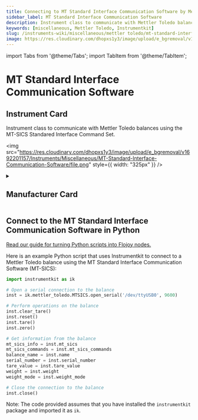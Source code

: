 ```yaml
---
title: Connecting to MT Standard Interface Communication Software by Mettler Toledo in Python
sidebar_label: MT Standard Interface Communication Software
description: Instrument class to communicate with Mettler Toledo balances using the MT-SICS Standared Interface Command Set.
keywords: [miscellaneous, Mettler Toledo, Instrumentkit]
slug: /instruments-wiki/miscellaneous/mettler toledo/mt-standard-interface-communication-software
image: https://res.cloudinary.com/dhopxs1y3/image/upload/e_bgremoval/v1692201157/Instruments/Miscellaneous/MT-Standard-Interface-Communication-Software/file.png
---
```


import Tabs from '@theme/Tabs';
import TabItem from '@theme/TabItem';

# MT Standard Interface Communication Software

## Instrument Card

<div className="flex">

<div>

Instrument class to communicate with Mettler Toledo balances using the MT-SICS Standared Interface Command Set.

</div>

<img src="https://res.cloudinary.com/dhopxs1y3/image/upload/e_bgremoval/v1692201157/Instruments/Miscellaneous/MT-Standard-Interface-Communication-Software/file.png" style={{ width: "325px" }} />

</div>

<details>
<summary><h2>Manufacturer Card</h2></summary>

<img src="https://res.cloudinary.com/dhopxs1y3/image/upload/e_bgremoval/v1692125974/Instruments/Vendor%20Logos/Mettler_Toledo.png" style={{ width: "100%", height: "150px",objectFit: "cover" }} />

Mettler Toledo (NYSE: MTD) is a multinational manufacturer of scales and analytical instruments. It is the largest provider of weighing instruments for use in laboratory, industrial, and food retailing applications. The company also provides various analytical instruments, process analytics instruments, and end-of-line inspection systems. The company operates worldwide with 70% of net sales, derived in equal parts, from Europe and from the Americas. Asian business is included in the remaining 30%.[2] Mettler Toledo is headquartered in Switzerland and incorporated in the United States.[4]. <a href="https://www.mt.com/ca/en/home.html">Website</a>.

<ul>
  <li>Headquarters: Columbus, Ohio, USA</li>
  <li>Yearly Revenue (millions, USD): 2819.0</li>
</ul>
</details>

## Connect to the MT Standard Interface Communication Software in Python

[Read our guide for turning Python scripts into Flojoy nodes.](https://docs.flojoy.ai/custom-nodes/creating-custom-node/)


<Tabs>
<TabItem value="Instrumentkit" label="Instrumentkit">

Here is an example Python script that uses Instrumentkit to connect to a Mettler Toledo balance using the MT Standard Interface Communication Software (MT-SICS):

```python
import instrumentkit as ik

# Open a serial connection to the balance
inst = ik.mettler_toledo.MTSICS.open_serial('/dev/ttyUSB0', 9600)

# Perform operations on the balance
inst.clear_tare()
inst.reset()
inst.tare()
inst.zero()

# Get information from the balance
mt_sics_info = inst.mt_sics
mt_sics_commands = inst.mt_sics_commands
balance_name = inst.name
serial_number = inst.serial_number
tare_value = inst.tare_value
weight = inst.weight
weight_mode = inst.weight_mode

# Close the connection to the balance
inst.close()
```

Note: The code provided assumes that you have installed the `instrumentkit` package and imported it as `ik`.

</TabItem>
</Tabs>